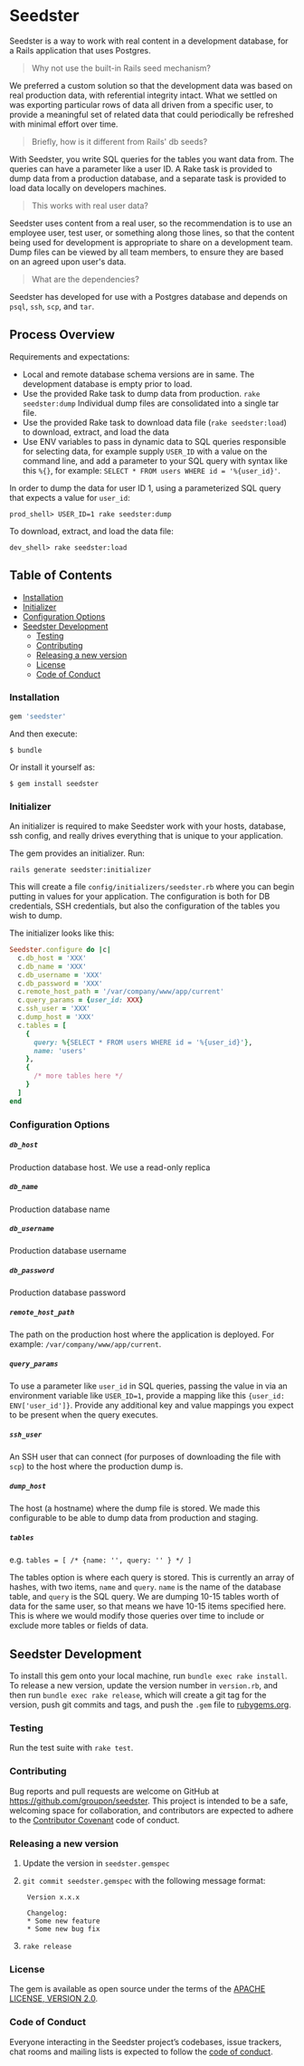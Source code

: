 # Seedster

Seedster is a way to work with real content in a development database, for a Rails application that uses Postgres.

> Why not use the built-in Rails seed mechanism?

We preferred a custom solution so that the development data was based on real production data, with referential integrity intact. What we settled on was exporting particular rows of data all driven from a specific user, to provide a meaningful set of related data that could periodically be refreshed with minimal effort over time.

> Briefly, how is it different from Rails' db seeds?

With Seedster, you write SQL queries for the tables you want data from. The queries can have a parameter like a user ID. A Rake task is provided to dump data from a production database, and a separate task is provided to load data locally on developers machines.

> This works with real user data?

Seedster uses content from a real user, so the recommendation is to use an employee user, test user, or something along those lines, so that the content being used for development is appropriate to share on a development team. Dump files can be viewed by all team members, to ensure they are based on an agreed upon user's data.

> What are the dependencies?

Seedster has developed for use with a Postgres database and depends on `psql`, `ssh`, `scp`, and `tar`.


## Process Overview

Requirements and expectations:

 * Local and remote database schema versions are in same. The development database is empty prior to load.
 * Use the provided Rake task to dump data from production. `rake seedster:dump` Individual dump files are consolidated into a single tar file.
 * Use the provided Rake task to download data file (`rake seedster:load`) to download, extract, and load the data
 * Use ENV variables to pass in dynamic data to SQL queries responsible for selecting data, for example supply `USER_ID` with a value on the command line, and add a parameter to your SQL query with syntax like this `%{}`, for example: `SELECT * FROM users WHERE id = '%{user_id}'`.


In order to dump the data for user ID 1, using a parameterized SQL query that expects a value for `user_id`:

```
prod_shell> USER_ID=1 rake seedster:dump
```

To download, extract, and load the data file:

```
dev_shell> rake seedster:load
```

## Table of Contents

* [Installation](#installation)
* [Initializer](#initializer)
* [Configuration Options](#configuration-options)
* [Seedster Development](#seedster-development)
 	* [Testing](#testing)
	* [Contributing](#contributing)
	* [Releasing a new version](#releasing-a-new-version)
	* [License](#contributing)
	* [Code of Conduct](#code-of-conduct)

### Installation

```ruby
gem 'seedster'
```

And then execute:

    $ bundle

Or install it yourself as:

    $ gem install seedster

### Initializer

An initializer is required to make Seedster work with your hosts, database, ssh config, and really drives everything that is unique to your application.

The gem provides an initializer. Run:

`rails generate seedster:initializer`

This will create a file `config/initializers/seedster.rb` where you can begin putting in values for your application. The configuration is both for DB credentials, SSH credentials, but also the configuration of the tables you wish to dump.

The initializer looks like this:

```ruby
Seedster.configure do |c|
  c.db_host = 'XXX'
  c.db_name = 'XXX'
  c.db_username = 'XXX'
  c.db_password = 'XXX'
  c.remote_host_path = '/var/company/www/app/current'
  c.query_params = {user_id: XXX}
  c.ssh_user = 'XXX'
  c.dump_host = 'XXX'
  c.tables = [
    {
      query: %{SELECT * FROM users WHERE id = '%{user_id}'},
      name: 'users'
    },
    {
      /* more tables here */
    }
  ]
end
```


### Configuration Options

##### `db_host`

Production database host. We use a read-only replica

##### `db_name`

Production database name

##### `db_username`

Production database username 

##### `db_password`

Production database password

##### `remote_host_path`

The path on the production host where the application is deployed. For example: `/var/company/www/app/current`.

##### `query_params`

To use a parameter like `user_id` in SQL queries, passing the value in via an environment variable like `USER_ID=1`, provide a mapping like this `{user_id: ENV['user_id']}`. Provide any additional key and value mappings you expect to be present when the query executes.

##### `ssh_user`

An SSH user that can connect (for purposes of downloading the file with `scp`) to the host where the production dump is.

##### `dump_host`

The host (a hostname) where the dump file is stored. We made this configurable to be able to dump data from production and staging.

##### `tables`

e.g. `tables = [ /* {name: '', query: '' } */ ]`
    
The tables option is where each query is stored. This is currently an array of hashes, with two items, `name` and `query`. `name` is the name of the database table, and `query` is the SQL query. We are dumping 10-15 tables worth of data for the same user, so that means we have 10-15 items specified here. This is where we would modify those queries over time to include or exclude more tables or fields of data.



## Seedster Development

To install this gem onto your local machine, run `bundle exec rake install`. To release a new version, update the version number in `version.rb`, and then run `bundle exec rake release`, which will create a git tag for the version, push git commits and tags, and push the `.gem` file to [rubygems.org](https://rubygems.org).

### Testing

Run the test suite with `rake test`.

### Contributing

Bug reports and pull requests are welcome on GitHub at https://github.com/groupon/seedster. This project is intended to be a safe, welcoming space for collaboration, and contributors are expected to adhere to the [Contributor Covenant](http://contributor-covenant.org) code of conduct.

### Releasing a new version

1. Update the version in `seedster.gemspec`
2. `git commit seedster.gemspec` with the following message format:

        Version x.x.x

        Changelog:
        * Some new feature
        * Some new bug fix
3. `rake release`

### License

The gem is available as open source under the terms of the [APACHE LICENSE, VERSION 2.0](https://www.apache.org/licenses/LICENSE-2.0).

### Code of Conduct

Everyone interacting in the Seedster project’s codebases, issue trackers, chat rooms and mailing lists is expected to follow the [code of conduct](https://github.com/groupon/seedster/blob/master/CODE_OF_CONDUCT.md).
